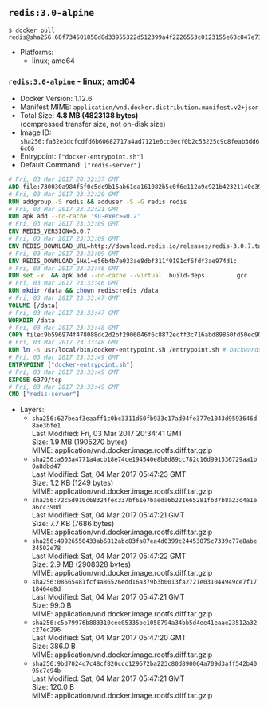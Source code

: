 ## `redis:3.0-alpine`

```console
$ docker pull redis@sha256:60f734501858d8d33955322d512399a4f2226553c0123155e68c847e7146ff2b
```

-	Platforms:
	-	linux; amd64

### `redis:3.0-alpine` - linux; amd64

-	Docker Version: 1.12.6
-	Manifest MIME: `application/vnd.docker.distribution.manifest.v2+json`
-	Total Size: **4.8 MB (4823138 bytes)**  
	(compressed transfer size, not on-disk size)
-	Image ID: `sha256:fa32e3dcfcdfd6b60682717a4ad7121e6cc0ecf0b2c53225c9c8feab3dd66c06`
-	Entrypoint: `["docker-entrypoint.sh"]`
-	Default Command: `["redis-server"]`

```dockerfile
# Fri, 03 Mar 2017 20:32:37 GMT
ADD file:730030a984f5f0c5dc9b15ab61da161082b5c0f6e112a9c921b42321140c3927 in / 
# Fri, 03 Mar 2017 23:32:20 GMT
RUN addgroup -S redis && adduser -S -G redis redis
# Fri, 03 Mar 2017 23:32:21 GMT
RUN apk add --no-cache 'su-exec>=0.2'
# Fri, 03 Mar 2017 23:33:09 GMT
ENV REDIS_VERSION=3.0.7
# Fri, 03 Mar 2017 23:33:09 GMT
ENV REDIS_DOWNLOAD_URL=http://download.redis.io/releases/redis-3.0.7.tar.gz
# Fri, 03 Mar 2017 23:33:09 GMT
ENV REDIS_DOWNLOAD_SHA1=e56b4b7e033ae8dbf311f9191cf6fdf3ae974d1c
# Fri, 03 Mar 2017 23:33:46 GMT
RUN set -x 	&& apk add --no-cache --virtual .build-deps 		gcc 		linux-headers 		make 		musl-dev 		tar 	&& wget -O redis.tar.gz "$REDIS_DOWNLOAD_URL" 	&& echo "$REDIS_DOWNLOAD_SHA1 *redis.tar.gz" | sha1sum -c - 	&& mkdir -p /usr/src/redis 	&& tar -xzf redis.tar.gz -C /usr/src/redis --strip-components=1 	&& rm redis.tar.gz 	&& make -C /usr/src/redis 	&& make -C /usr/src/redis install 	&& rm -r /usr/src/redis 	&& apk del .build-deps
# Fri, 03 Mar 2017 23:33:46 GMT
RUN mkdir /data && chown redis:redis /data
# Fri, 03 Mar 2017 23:33:47 GMT
VOLUME [/data]
# Fri, 03 Mar 2017 23:33:47 GMT
WORKDIR /data
# Fri, 03 Mar 2017 23:33:48 GMT
COPY file:9b596974f478088dc2d2bf2906046f6c8872ecff3c716abd89850fd50ec90c47 in /usr/local/bin/ 
# Fri, 03 Mar 2017 23:33:48 GMT
RUN ln -s usr/local/bin/docker-entrypoint.sh /entrypoint.sh # backwards compat
# Fri, 03 Mar 2017 23:33:49 GMT
ENTRYPOINT ["docker-entrypoint.sh"]
# Fri, 03 Mar 2017 23:33:49 GMT
EXPOSE 6379/tcp
# Fri, 03 Mar 2017 23:33:49 GMT
CMD ["redis-server"]
```

-	Layers:
	-	`sha256:627beaf3eaaff1c0bc3311d60fb933c17ad04fe377e1043d9593646d8ae3bfe1`  
		Last Modified: Fri, 03 Mar 2017 20:34:41 GMT  
		Size: 1.9 MB (1905270 bytes)  
		MIME: application/vnd.docker.image.rootfs.diff.tar.gzip
	-	`sha256:a503a4771a4acb18e74ce194540e8b8d89cc782c16d991536729aa1b0a8dbd47`  
		Last Modified: Sat, 04 Mar 2017 05:47:23 GMT  
		Size: 1.2 KB (1249 bytes)  
		MIME: application/vnd.docker.image.rootfs.diff.tar.gzip
	-	`sha256:72c5d910c68324fec337bf61e7baeda6b221665281fb37b8a23c4a1ea6cc390d`  
		Last Modified: Sat, 04 Mar 2017 05:47:21 GMT  
		Size: 7.7 KB (7686 bytes)  
		MIME: application/vnd.docker.image.rootfs.diff.tar.gzip
	-	`sha256:49926550433ab6812abc83fa87ea4d0399c24453875c7339c77e8abe34502e78`  
		Last Modified: Sat, 04 Mar 2017 05:47:22 GMT  
		Size: 2.9 MB (2908328 bytes)  
		MIME: application/vnd.docker.image.rootfs.diff.tar.gzip
	-	`sha256:08665481fcf4a86526edd16a379b3b0013fa2721e031044949ce7f1718464e8d`  
		Last Modified: Sat, 04 Mar 2017 05:47:21 GMT  
		Size: 99.0 B  
		MIME: application/vnd.docker.image.rootfs.diff.tar.gzip
	-	`sha256:c5b79976b883310cee05335be1058794a34bb5d4ee41eaae23512a32c27ec296`  
		Last Modified: Sat, 04 Mar 2017 05:47:20 GMT  
		Size: 386.0 B  
		MIME: application/vnd.docker.image.rootfs.diff.tar.gzip
	-	`sha256:9bd7024c7c48cf820ccc129672ba223c80d890064a709d3aff542b4095c7c94b`  
		Last Modified: Sat, 04 Mar 2017 05:47:21 GMT  
		Size: 120.0 B  
		MIME: application/vnd.docker.image.rootfs.diff.tar.gzip
